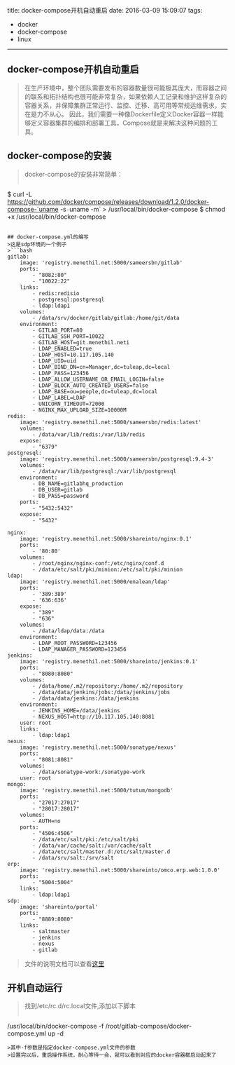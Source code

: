 title: docker-compose开机自动重启
date: 2016-03-09 15:09:07
tags:
  - docker
  - docker-compose
  - linux
---
## docker-compose开机自动重启
>  在生产环境中，整个团队需要发布的容器数量很可能极其庞大，而容器之间的联系和拓扑结构也很可能非常复杂，如果依赖人工记录和维护这样复杂的容器关系，并保障集群正常运行、监控、迁移、高可用等常规运维需求，实在是力不从心。
>因此，我们需要一种像Dockerfile定义Docker容器一样能够定义容器集群的编排和部署工具，Compose就是来解决这种问题的工具。

## docker-compose的安装
>docker-compose的安装非常简单：
>```bash
$ curl -L https://github.com/docker/compose/releases/download/1.2.0/docker-compose-`uname -s`-`uname -m` > /usr/local/bin/docker-compose
$ chmod +x /usr/local/bin/docker-compose
```

## docker-compose.yml的编写
>这是sdp环境的一个例子
>```bash
gitlab: 
    image: 'registry.menethil.net:5000/sameersbn/gitlab' 
    ports: 
        - "8082:80" 
        - "10022:22" 
    links: 
        - redis:redisio 
        - postgresql:postgresql 
        - ldap:ldap1 
    volumes: 
        - /data/srv/docker/gitlab/gitlab:/home/git/data 
    environment: 
        - GITLAB_PORT=80 
        - GITLAB_SSH_PORT=10022 
        - GITLAB_HOST=git.menethil.neti 
        - LDAP_ENABLED=true 
        - LDAP_HOST=10.117.105.140 
        - LDAP_UID=uid 
        - LDAP_BIND_DN=cn=Manager,dc=tuleap,dc=local 
        - LDAP_PASS=123456 
        - LDAP_ALLOW_USERNAME_OR_EMAIL_LOGIN=false 
        - LDAP_BLOCK_AUTO_CREATED_USERS=false 
        - LDAP_BASE=ou=people,dc=tuleap,dc=local 
        - LDAP_LABEL=LDAP 
        - UNICORN_TIMEOUT=72000 
        - NGINX_MAX_UPLOAD_SIZE=10000M 
redis: 
    image: 'registry.menethil.net:5000/sameersbn/redis:latest' 
    volumes: 
        - /data/var/lib/redis:/var/lib/redis 
    expose: 
        - "6379" 
postgresql: 
    image: 'registry.menethil.net:5000/sameersbn/postgresql:9.4-3' 
    volumes: 
        - /data/var/lib/postgresql:/var/lib/postgresql 
    environment: 
        - DB_NAME=gitlabhq_production
        - DB_USER=gitlab
        - DB_PASS=password
    ports:
        - "5432:5432"
    expose:
        - "5432"

nginx:
    image: 'registry.menethil.net:5000/shareinto/nginx:0.1'
    ports:
        - '80:80'
    volumes:
        - /root/nginx/nginx-conf:/etc/nginx/conf.d
        - /data/etc/salt/pki/minion:/etc/salt/pki/minion
ldap:
    image: 'registry.menethil.net:5000/enalean/ldap'
    ports:
        - '389:389'
        - '636:636'
    expose:
        - "389"
        - "636"
    volumes:
        - /data/ldap/data:/data
    environment:
        - LDAP_ROOT_PASSWORD=123456
        - LDAP_MANAGER_PASSWORD=123456
jenkins:
    image: 'registry.menethil.net:5000/shareinto/jenkins:0.1'
    ports:
        - "8080:8080"
    volumes:
        - /data/home/.m2/repository:/home/.m2/repository
        - /data/data/jenkins/jobs:/data/jenkins/jobs
        - /data/data/jenkins:/data/jenkins
    environment:
        - JENKINS_HOME=/data/jenkins
        - NEXUS_HOST=http://10.117.105.140:8081
    user: root
    links:
        - ldap:ldap1
nexus:
    image: 'registry.menethil.net:5000/sonatype/nexus'
    ports:
        - "8081:8081"
    volumes:
        - /data/sonatype-work:/sonatype-work
    user: root
mongo:
    image: 'registry.menethil.net:5000/tutum/mongodb'
    ports:
        - "27017:27017"
        - "28017:28017"
    volumes:
        - AUTH=no
    ports:
        - "4506:4506"
        - /data/etc/salt/pki:/etc/salt/pki
        - /data/var/cache/salt:/var/cache/salt
        - /data/etc/salt/master.d:/etc/salt/master.d
        - /data/srv/salt:/srv/salt
erp:
    image: 'registry.menethil.net:5000/shareinto/omco.erp.web:1.0.0'
    ports:
        - "5004:5004"
    links:
        - ldap:ldap1
sdp:
    image: 'shareinto/portal'
    ports:
        - "8889:8080"
    links:
        - saltmaster
        - jenkins
        - nexus
        - gitlab
```
>文件的说明文档可以查看[这里](https://docs.docker.com/v1.8/compose/yml/)

## 开机自动运行
>找到/etc/rc.d/rc.local文件,添加以下脚本
>```bash
/usr/local/bin/docker-compose -f /root/gitlab-compose/docker-compose.yml up -d
```
>其中-f参数是指定docker-compose.yml文件的参数
>设置完以后，重启操作系统，耐心等待一会，就可以看到对应的docker容器都启动起来了